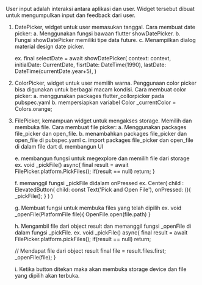 User input adalah interaksi antara aplikasi dan user. Widget tersebut dibuat untuk mengumpulkan input dan feedback dari user.

1. DatePicker, widget untuk user memasukan tanggal.
   Cara membuat date picker:
   a. Menggunakan fungsi bawaan flutter showDatePicker.
   b. Fungsi showDatePicker memiliki tipe data future.
   c. Menampilkan dialog material design date picker.

   ex. final selectDate = await showDatePicker(
   context: context,
   initialDate: CurrentDate,
   fisrtDate: DateTime(1990),
   lastDate: DateTime(currentDate.year+5),
   )

2. ColorPicker, widget untuk user memilih warna. Penggunaan color picker bisa digunakan untuk berbagai macam kondisi.
   Cara membuat color picker:
   a. menggunakan packages flutter_collorpicker pada pubspec.yaml
   b. mempersiapkan variabel Color \_currentColor = Colors.orange;

3. FilePicker, kemampuan widget untuk mengakses storage. Memilih dan membuka file.
   Cara membuat file picker:
   a. Menggunakan packages file_picker dan open_file.
   b. menambahkan packages file_picker dan open_file di pubspec.yaml
   c. import packages file_picker dan open_file di dalam file dart
   d. membangun UI

   e. membangun fungsi untuk megexplore dan memilih file dari storage
   ex. void \_pickFile() async{
   final result = await FilePicker.platform.PickFiles();
   if(result == null) return;
   }

   f. memanggil fungsi \_pickFile didalam onPressed
   ex. Center(
   child : ElevatedButton(
   child: const Text('Pick and Open File'),
   onPressed: (){
   \_pickFile();
   }
   )
   )

   g. Membuat fungsi untuk membuka files yang telah dipilih
   ex. void \_openFile(PlatformFile file){
   OpenFile.open(file.path)
   }

   h. Mengambil file dari object result dan memanggil fungsi \_openFile di dalam fungsi \_pickFile.
   ex. void \_pickFile() async{
   final result = await FilePicker.platform.pickFiles();
   if(result == null) return;

   // Mendapat file dari object result
   final file = result.files.first;
   \_openFile(file);
   }

   i. Ketika button ditekan maka akan membuka storage device dan file yang dipilih akan terbuka.
